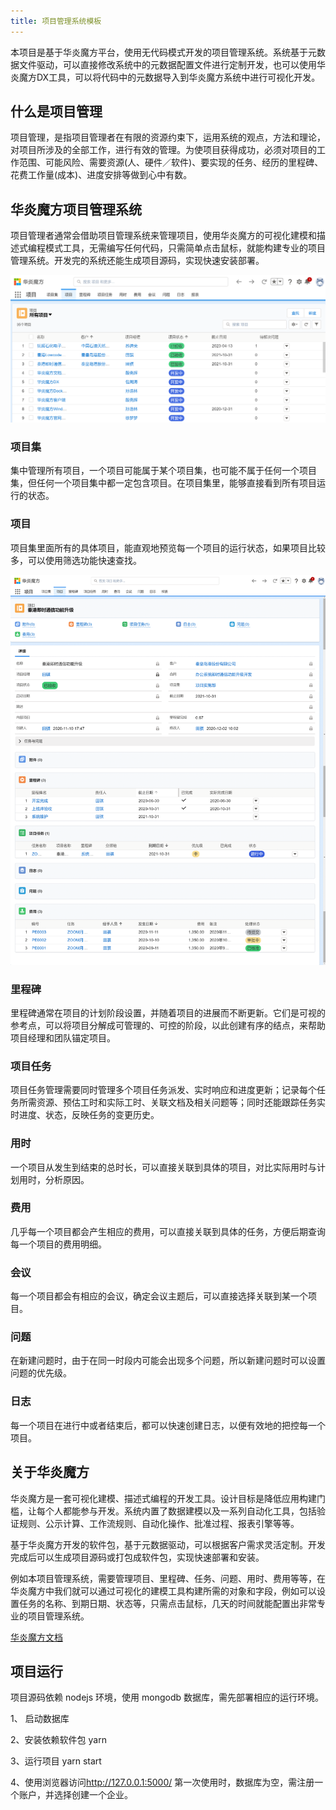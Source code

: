 ```yaml
---
title: 项目管理系统模板
---
```


本项目是基于华炎魔方平台，使用无代码模式开发的项目管理系统。系统基于元数据文件驱动，可以直接修改系统中的元数据配置文件进行定制开发，也可以使用华炎魔方DX工具，可以将代码中的元数据导入到华炎魔方系统中进行可视化开发。

## 什么是项目管理

项目管理，是指项目管理者在有限的资源约束下，运用系统的观点，方法和理论，对项目所涉及的全部工作，进行有效的管理。为使项目获得成功，必须对项目的工作范围、可能风险、需要资源(人、硬件／软件)、要实现的任务、经历的里程碑、花费工作量(成本)、进度安排等做到心中有数。

## 华炎魔方项目管理系统

项目管理者通常会借助项目管理系统来管理项目，使用华炎魔方的可视化建模和描述式编程模式工具，无需编写任何代码，只需简单点击鼠标，就能构建专业的项目管理系统。开发完的系统还能生成项目源码，实现快速安装部署。

![project management](/doc/photo/project_management.png)

### 项目集

集中管理所有项目，一个项目可能属于某个项目集，也可能不属于任何一个项目集，但任何一个项目集中都一定包含项目。在项目集里，能够直接看到所有项目运行的状态。

### 项目

项目集里面所有的具体项目，能直观地预览每一个项目的运行状态，如果项目比较多，可以使用筛选功能快速查找。

![project](/doc/photo/project.png)

### 里程碑

里程碑通常在项目的计划阶段设置，并随着项目的进展而不断更新。它们是可视的参考点，可以将项目分解成可管理的、可控的阶段，以此创建有序的结点，来帮助项目经理和团队锚定项目。

### 项目任务

项目任务管理需要同时管理多个项目任务派发、实时响应和进度更新；记录每个任务所需资源、预估工时和实际工时、关联文档及相关问题等；同时还能跟踪任务实时进度、状态，反映任务的变更历史。

### 用时

一个项目从发生到结束的总时长，可以直接关联到具体的项目，对比实际用时与计划用时，分析原因。

### 费用

几乎每一个项目都会产生相应的费用，可以直接关联到具体的任务，方便后期查询每一个项目的费用明细。

### 会议

每一个项目都会有相应的会议，确定会议主题后，可以直接选择关联到某一个项目。

### 问题

在新建问题时，由于在同一时段内可能会出现多个问题，所以新建问题时可以设置问题的优先级。

### 日志

每一个项目在进行中或者结束后，都可以快速创建日志，以便有效地的把控每一个项目。

## 关于华炎魔方

华炎魔方是一套可视化建模、描述式编程的开发工具。设计目标是降低应用构建门槛，让每个人都能参与开发。系统内置了数据建模以及一系列自动化工具，包括验证规则、公示计算、工作流规则、自动化操作、批准过程、报表引擎等等。

基于华炎魔方开发的软件包，基于元数据驱动，可以根据客户需求灵活定制。开发完成后可以生成项目源码或打包成软件包，实现快速部署和安装。

例如本项目管理系统，需要管理项目、里程碑、任务、问题、用时、费用等等，在华炎魔方中我们就可以通过可视化的建模工具构建所需的对象和字段，例如可以设置任务的名称、到期日期、状态等，只需点击鼠标，几天的时间就能配置出非常专业的项目管理系统。

[华炎魔方文档](https://www.steedos.com/help/)

## 项目运行

项目源码依赖 nodejs 环境，使用 mongodb 数据库，需先部署相应的运行环境。

1、 启动数据库

2、安装依赖软件包
yarn

3、运行项目
yarn start

4、使用浏览器访问<http://127.0.0.1:5000/>
第一次使用时，数据库为空，需注册一个账户，并选择创建一个企业。
